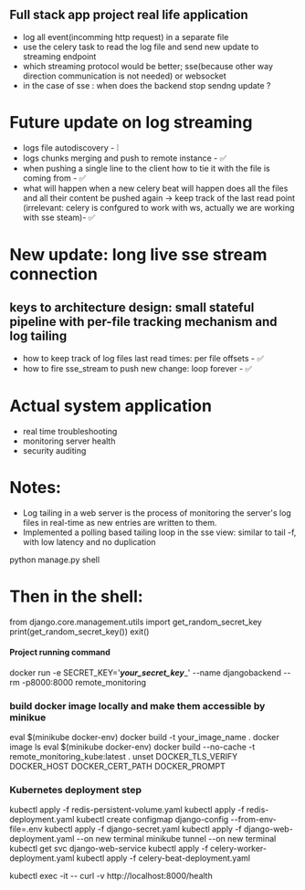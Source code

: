 ## Full stack app project real life application
- log all event(incomming http request) in a separate file
- use the celery task to read the log file and send new update to streaming endpoint
- which streaming protocol would be better; sse(because other way direction communication is not needed) or websocket
- in the case of sse : when does the backend stop sendng update ?

# Future update on log streaming
- logs file autodiscovery - ❕
- logs chunks merging and push to remote instance - ✅
- when pushing a single line to the client how to tie it with the file is coming from - ✅
- what will happen when a new celery beat will happen does all the files and all their content be pushed again -> keep track of the last read point (irrelevant: celery is confgured to work with ws, actually we are working with sse steam)- ✅

# New update: long live sse stream connection
## keys to architecture design: small stateful pipeline with per-file tracking mechanism and log tailing
- how to keep track of log files last read times: per file offsets - ✅
- how to fire sse_stream to push new change: loop forever - ✅

# Actual system application
- real time troubleshooting
- monitoring server health
- security auditing

# Notes:
- Log tailing in a web server is the process of monitoring the server's log files in real-time as new entries are written to them.
- Implemented a polling based tailing loop in the sse view: similar to tail -f, with low latency and no duplication


python manage.py shell
# Then in the shell:
from django.core.management.utils import get_random_secret_key
print(get_random_secret_key())
exit()


#### Project running command
docker run -e SECRET_KEY='___your_secret_key____' --name djangobackend --rm -p8000:8000 remote_monitoring

### build docker image locally and make them accessible by minikue
eval $(minikube docker-env)
docker build -t your_image_name .
docker image ls
eval $(minikube docker-env)
docker build --no-cache -t remote_monitoring_kube:latest .
unset DOCKER_TLS_VERIFY DOCKER_HOST DOCKER_CERT_PATH DOCKER_PROMPT

### Kubernetes deployment step
kubectl apply -f redis-persistent-volume.yaml
kubectl apply -f redis-deployment.yaml
kubectl create configmap django-config --from-env-file=.env
kubectl apply -f django-secret.yaml
kubectl apply -f django-web-deployment.yaml
--on new terminal
minikube tunnel
--on new terminal
kubectl get svc django-web-service
kubectl apply -f celery-worker-deployment.yaml
kubectl apply -f celery-beat-deployment.yaml

kubectl exec -it <pod-name> -- curl -v http://localhost:8000/health


